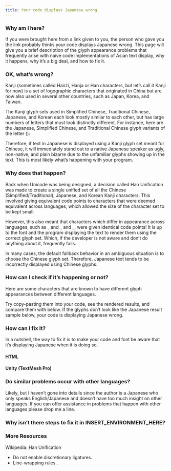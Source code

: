 ```yaml
---
title: Your code displays Japanese wrong
---
```


### Why am I here?

If you were brought here from a link given to you, the person who gave you the link probably thinks your code displays Japanese wrong. This page will give you a brief description of the glyph appearance problems that frequently arise with naive code implementations of Asian text display, why it happens, why it’s a big deal, and how to fix it.

### OK, what’s wrong?

Kanji (sometimes called Hanzi, Hanja or Han characters, but let’s call it Kanji for now) is a set of logographic characters that originated in China but are now also used in several other countries, such as Japan, Korea, and Taiwan.

The Kanji glyph sets used in Simplified Chinese, Traditional Chinese, Japanese, and Korean each look mostly similar to each other, but has large numbers of letters that must look distinctly different. For instance, here are the Japanese, Simplified Chinese, and Traditional Chinese glyph variants of the letter ():

  

Therefore, if text in Japanese is displayed using a Kanji glyph set meant for Chinese, it will immediately stand out to a native Japanese speaker as ugly, non-native, and plain bizarre due to the unfamiliar glyphs showing up in the text. This is most likely what’s happening with your program.

### Why does that happen?

Back when Unicode was being designed, a decision called Han Unification was made to create a single unified set of all the Chinese (Simplified/Traditional), Japanese, and Korean Kanji characters. This involved giving equivalent code points to characters that were deemed equivalent across languages, which allowed the size of the character set to be kept small. 

However, this also meant that characters which differ in appearance across languages, such as _ and _ and _, were given identical code points! It is up to the font and the program displaying the text to render them using the correct glyph set. Which, if the developer is not aware and don’t do anything about it, frequently fails.

  

In many cases, the default fallback behavior in an ambiguous situation is to choose the Chinese glyph set. Therefore, Japanese text tends to be incorrectly displayed using Chinese glyphs.

### How can I check if it’s happening or not?

Here are some characters that are known to have different glyph appearances between different languages.

  

Try copy-pasting them into your code, see the rendered results, and compare them with below. If the glyphs don’t look like the Japanese result sample below, your code is displaying Japanese wrong.

### How can I fix it?

In a nutshell, the way to fix it is to make your code and font be aware that it’s displaying Japanese when it is doing so. 

#### HTML 

#### Unity (TextMesh Pro)

  

### Do similar problems occur with other languages?

Likely, but I haven’t gone into details since the author is a Japanese who only speaks English/Japanese and doesn’t have too much insight on other languages. If you can offer assistance in problems that happen with other languages please drop me a line.

### Why isn’t there steps to fix it in INSERT_ENVIRONMENT_HERE?

### More Resources

Wikipedia: Han Unification

  

- Do not enable discretionary ligatures. 
- Line-wrapping rules .
